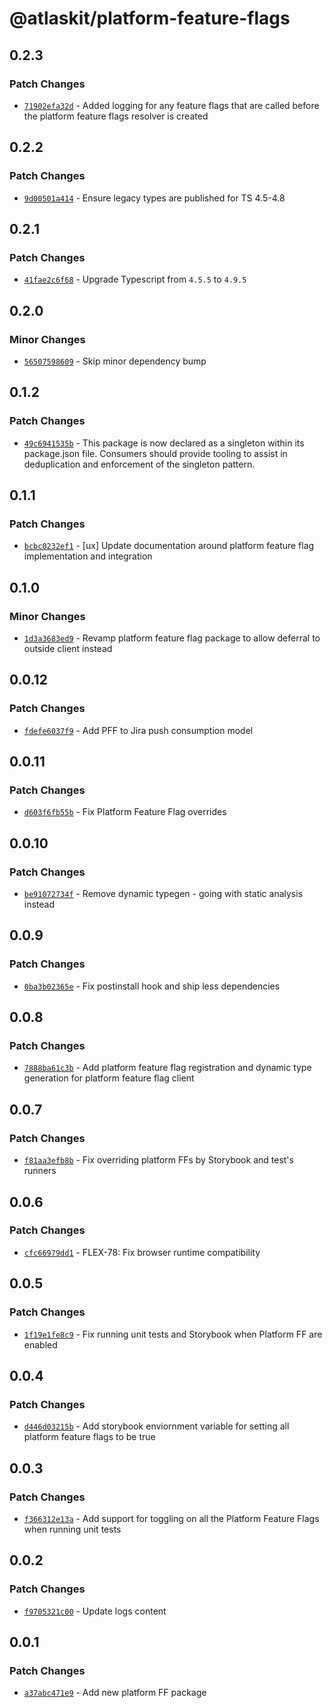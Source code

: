 # @atlaskit/platform-feature-flags

## 0.2.3

### Patch Changes

- [`71902efa32d`](https://bitbucket.org/atlassian/atlassian-frontend/commits/71902efa32d) - Added logging for any feature flags that are called before the platform feature flags resolver is created

## 0.2.2

### Patch Changes

- [`9d00501a414`](https://bitbucket.org/atlassian/atlassian-frontend/commits/9d00501a414) - Ensure legacy types are published for TS 4.5-4.8

## 0.2.1

### Patch Changes

- [`41fae2c6f68`](https://bitbucket.org/atlassian/atlassian-frontend/commits/41fae2c6f68) - Upgrade Typescript from `4.5.5` to `4.9.5`

## 0.2.0

### Minor Changes

- [`56507598609`](https://bitbucket.org/atlassian/atlassian-frontend/commits/56507598609) - Skip minor dependency bump

## 0.1.2

### Patch Changes

- [`49c6941535b`](https://bitbucket.org/atlassian/atlassian-frontend/commits/49c6941535b) - This package is now declared as a singleton within its package.json file. Consumers should provide tooling to assist in deduplication and enforcement of the singleton pattern.

## 0.1.1

### Patch Changes

- [`bcbc0232ef1`](https://bitbucket.org/atlassian/atlassian-frontend/commits/bcbc0232ef1) - [ux] Update documentation around platform feature flag implementation and integration

## 0.1.0

### Minor Changes

- [`1d3a3683ed9`](https://bitbucket.org/atlassian/atlassian-frontend/commits/1d3a3683ed9) - Revamp platform feature flag package to allow deferral to outside client instead

## 0.0.12

### Patch Changes

- [`fdefe6037f9`](https://bitbucket.org/atlassian/atlassian-frontend/commits/fdefe6037f9) - Add PFF to Jira push consumption model

## 0.0.11

### Patch Changes

- [`d603f6fb55b`](https://bitbucket.org/atlassian/atlassian-frontend/commits/d603f6fb55b) - Fix Platform Feature Flag overrides

## 0.0.10

### Patch Changes

- [`be91072734f`](https://bitbucket.org/atlassian/atlassian-frontend/commits/be91072734f) - Remove dynamic typegen - going with static analysis instead

## 0.0.9

### Patch Changes

- [`0ba3b02365e`](https://bitbucket.org/atlassian/atlassian-frontend/commits/0ba3b02365e) - Fix postinstall hook and ship less dependencies

## 0.0.8

### Patch Changes

- [`7888ba61c3b`](https://bitbucket.org/atlassian/atlassian-frontend/commits/7888ba61c3b) - Add platform feature flag registration and dynamic type generation for platform feature flag client

## 0.0.7

### Patch Changes

- [`f81aa3efb8b`](https://bitbucket.org/atlassian/atlassian-frontend/commits/f81aa3efb8b) - Fix overriding platform FFs by Storybook and test's runners

## 0.0.6

### Patch Changes

- [`cfc66979dd1`](https://bitbucket.org/atlassian/atlassian-frontend/commits/cfc66979dd1) - FLEX-78: Fix browser runtime compatibility

## 0.0.5

### Patch Changes

- [`1f19e1fe8c9`](https://bitbucket.org/atlassian/atlassian-frontend/commits/1f19e1fe8c9) - Fix running unit tests and Storybook when Platform FF are enabled

## 0.0.4

### Patch Changes

- [`d446d03215b`](https://bitbucket.org/atlassian/atlassian-frontend/commits/d446d03215b) - Add storybook enviornment variable for setting all platform feature flags to be true

## 0.0.3

### Patch Changes

- [`f366312e13a`](https://bitbucket.org/atlassian/atlassian-frontend/commits/f366312e13a) - Add support for toggling on all the Platform Feature Flags when running unit tests

## 0.0.2

### Patch Changes

- [`f9705321c00`](https://bitbucket.org/atlassian/atlassian-frontend/commits/f9705321c00) - Update logs content

## 0.0.1

### Patch Changes

- [`a37abc471e9`](https://bitbucket.org/atlassian/atlassian-frontend/commits/a37abc471e9) - Add new platform FF package
